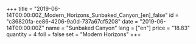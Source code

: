 +++
title = "2019-06-14T00:00:00Z_Modern_Horizons_Sunbaked_Canyon_[en]_false"
id = "c36820fa-ee86-4206-9a0d-737a67cf5208"
date = "2019-06-14T00:00:00Z"
name = "Sunbaked Canyon"
lang = ["en"]
price = "18.83"
quantity = 4
foil = false
set = "Modern Horizons"
+++
